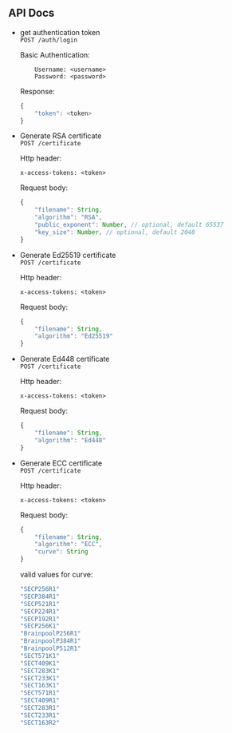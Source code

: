 ## API Docs

- get authentication token  
`POST /auth/login`

    Basic Authentication:
    ```http
        Username: <username>
        Password: <password>
    ```

    Response:
    ```js
    {
        "token": <token>
    }
    ```

- Generate RSA certificate  
`POST /certificate`

    Http header:
    ```http
    x-access-tokens: <token>
    ```

    Request body:
    ```js
    {
        "filename": String,
        "algorithm": "RSA",
        "public_exponent": Number, // optional, default 65537
        "key_size": Number, // optional, default 2048
    }
    ```

- Generate Ed25519 certificate  
`POST /certificate`

    Http header:
    ```http
    x-access-tokens: <token>
    ```

    Request body:
    ```js
    {
        "filename": String,
        "algorithm": "Ed25519"
    }
    ```

- Generate Ed448 certificate  
`POST /certificate`

    Http header:
    ```http
    x-access-tokens: <token>
    ```

    Request body:
    ```js
    {
        "filename": String,
        "algorithm": "Ed448"
    }
    ```

- Generate ECC certificate  
`POST /certificate`

    Http header:
    ```http
    x-access-tokens: <token>
    ```

    Request body:
    ```js
    {
        "filename": String,
        "algorithm": "ECC",
        "curve": String
    }
    ```

    valid values for curve: 
    ```js
    "SECP256R1"
    "SECP384R1"
    "SECP521R1"
    "SECP224R1"
    "SECP192R1"
    "SECP256K1"
    "BrainpoolP256R1"
    "BrainpoolP384R1"
    "BrainpoolP512R1"
    "SECT571K1"
    "SECT409K1"
    "SECT283K1"
    "SECT233K1"
    "SECT163K1"
    "SECT571R1"
    "SECT409R1"
    "SECT283R1"
    "SECT233R1"
    "SECT163R2"
    ```